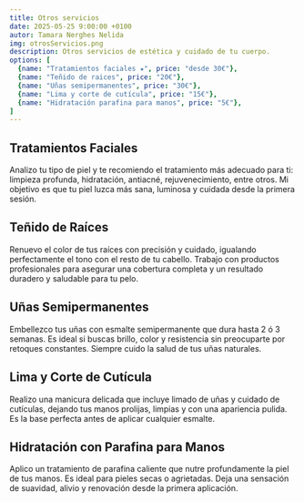 ```yaml
---
title: Otros servicios
date: 2025-05-25 9:00:00 +0100
autor: Tamara Nerghes Nelida
img: otrosServicios.png
description: Otros servicios de estética y cuidado de tu cuerpo.
options: [
  {name: "Tratamientos faciales ★", price: "desde 30€"},
  {name: "Teñido de raices", price: "20€"},
  {name: "Uñas semipermanentes", price: "30€"},
  {name: "Lima y corte de cutícula", price: "15€"},
  {name: "Hidratación parafina para manos", price: "5€"},
]
---
```


## Tratamientos Faciales

Analizo tu tipo de piel y te recomiendo el tratamiento más adecuado para ti: limpieza profunda, hidratación, antiacné, rejuvenecimiento, entre otros. Mi objetivo es que tu piel luzca más sana, luminosa y cuidada desde la primera sesión.

## Teñido de Raíces

Renuevo el color de tus raíces con precisión y cuidado, igualando perfectamente el tono con el resto de tu cabello. Trabajo con productos profesionales para asegurar una cobertura completa y un resultado duradero y saludable para tu pelo.

## Uñas Semipermanentes

Embellezco tus uñas con esmalte semipermanente que dura hasta 2 ó 3 semanas. Es ideal si buscas brillo, color y resistencia sin preocuparte por retoques constantes. Siempre cuido la salud de tus uñas naturales.

## Lima y Corte de Cutícula

Realizo una manicura delicada que incluye limado de uñas y cuidado de cutículas, dejando tus manos prolijas, limpias y con una apariencia pulida. Es la base perfecta antes de aplicar cualquier esmalte.

## Hidratación con Parafina para Manos

Aplico un tratamiento de parafina caliente que nutre profundamente la piel de tus manos. Es ideal para pieles secas o agrietadas. Deja una sensación de suavidad, alivio y renovación desde la primera aplicación.
